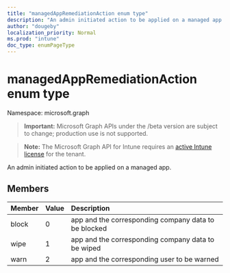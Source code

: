 ```yaml
---
title: "managedAppRemediationAction enum type"
description: "An admin initiated action to be applied on a managed app."
author: "dougeby"
localization_priority: Normal
ms.prod: "intune"
doc_type: enumPageType
---
```


# managedAppRemediationAction enum type

Namespace: microsoft.graph

> **Important:** Microsoft Graph APIs under the /beta version are subject to change; production use is not supported.

> **Note:** The Microsoft Graph API for Intune requires an [active Intune license](https://go.microsoft.com/fwlink/?linkid=839381) for the tenant.

An admin initiated action to be applied on a managed app.

## Members
|Member|Value|Description|
|:---|:---|:---|
|block|0|app and the corresponding company data to be blocked|
|wipe|1|app and the corresponding company data to be wiped|
|warn|2|app and the corresponding user to be warned|






